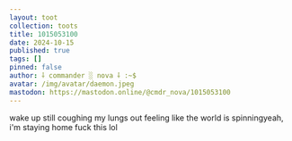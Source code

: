```yaml
---
layout: toot
collection: toots
title: 1015053100
date: 2024-10-15
published: true
tags: []
pinned: false
author: ⸸ commander ░ nova ⸸ :~$
avatar: /img/avatar/daemon.jpeg
mastodon: https://mastodon.online/@cmdr_nova/1015053100
---
```


wake up still coughing my lungs out feeling like the world is spinningyeah, i'm staying home fuck this lol

